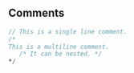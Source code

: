 ## Comments

```v
// This is a single line comment.
/*
This is a multiline comment.
   /* It can be nested. */
*/
```